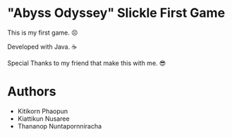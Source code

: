 # "Abyss Odyssey" Slickle First Game 
This is my first game. 😣

Developed with Java. ☕

Special Thanks to my friend that make this with me. 😎

# Authors
  * Kitikorn Phaopun
  * Kiattikun Nusaree
  * Thananop Nuntapornniracha
